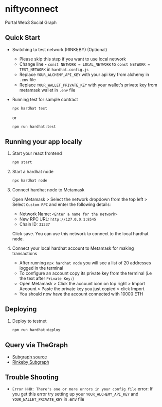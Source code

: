 # niftyconnect

Portal Web3 Social Graph

## Quick Start

- Switching to test network (RINKEBY) (Optional)

   - Please skip this step if you want to use local network
   - Change line - `const NETWORK = LOCAL_NETWORK` to `const NETWORK = TEST_NETWORK` in `hardhat.config.js`
   - Replace `YOUR_ALCHEMY_API_KEY` with your api key from alchemy in `.env` file
   - Replace `YOUR_WALLET_PRIVATE_KEY` with your wallet's private key from metamask wallet in `.env` file

- Running test for sample contract

   ```bash
   npx hardhat test
   ```

   or
   ```bash
   npm run hardhat:test
   ```

## Running your app locally

1. Start your react frontend

   ```bash
   npm start
   ```

2. Start a hardhat node

   ```bash
   npx hardhat node
   ```

3. Connect hardhat node to Metamask

   Open Metamask > Select the network dropdown from the top left > Select `Custom RPC` and enter the following details:

   - Network Name: `<Enter a name for the network>`
   - New RPC URL: `http://127.0.0.1:8545`
   - Chain ID: `31337`

   Click save. You can use this network to connect to the local hardhat node.

4. Connect your local hardhat account to Metamask for making transactions
   - After running `npx hardhat node` you will see a list of 20 addresses logged in the terminal
   - To configure an account copy its private key from the terminal (i.e the text after `Private Key:`)
   - Open Metamask > Click the account icon on top right > Import Account > Paste the private key you just copied > click Import
   - You should now have the account connected with 10000 ETH

## Deploying

1. Deploy to testnet

   ```bash
   npm run hardhat:deploy
   ```

## Query via TheGraph

- [Subgraph source](https://github.com/ewerx/niftyconnect-subgraph)
- [Rinkeby Subgraph](https://thegraph.com/hosted-service/subgraph/ewerx/niftyconnect-subgraph)

## Trouble Shooting

- `Error HH8: There's one or more errors in your config file` error: If you get this error try setting up your `YOUR_ALCHEMY_API_KEY` and `YOUR_WALLET_PRIVATE_KEY` in .env file
